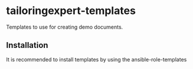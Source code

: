 # tailoringexpert-templates

Templates to use for creating demo documents.

## Installation

It is recommended to install templates by using the ansible-role-templates

